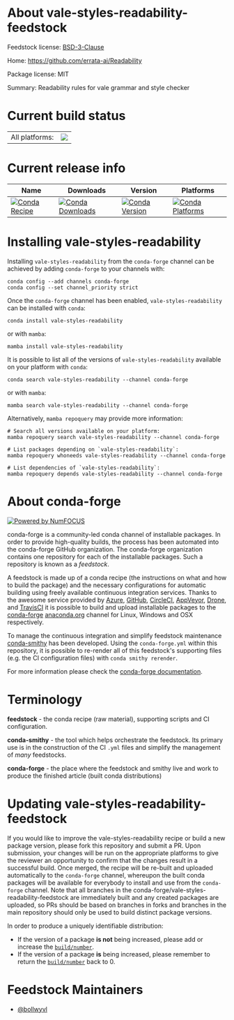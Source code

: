 About vale-styles-readability-feedstock
=======================================

Feedstock license: [BSD-3-Clause](https://github.com/conda-forge/vale-styles-readability-feedstock/blob/main/LICENSE.txt)

Home: https://github.com/errata-ai/Readability

Package license: MIT

Summary: Readability rules for vale grammar and style checker

Current build status
====================


<table><tr><td>All platforms:</td>
    <td>
      <a href="https://dev.azure.com/conda-forge/feedstock-builds/_build/latest?definitionId=22068&branchName=main">
        <img src="https://dev.azure.com/conda-forge/feedstock-builds/_apis/build/status/vale-styles-readability-feedstock?branchName=main">
      </a>
    </td>
  </tr>
</table>

Current release info
====================

| Name | Downloads | Version | Platforms |
| --- | --- | --- | --- |
| [![Conda Recipe](https://img.shields.io/badge/recipe-vale--styles--readability-green.svg)](https://anaconda.org/conda-forge/vale-styles-readability) | [![Conda Downloads](https://img.shields.io/conda/dn/conda-forge/vale-styles-readability.svg)](https://anaconda.org/conda-forge/vale-styles-readability) | [![Conda Version](https://img.shields.io/conda/vn/conda-forge/vale-styles-readability.svg)](https://anaconda.org/conda-forge/vale-styles-readability) | [![Conda Platforms](https://img.shields.io/conda/pn/conda-forge/vale-styles-readability.svg)](https://anaconda.org/conda-forge/vale-styles-readability) |

Installing vale-styles-readability
==================================

Installing `vale-styles-readability` from the `conda-forge` channel can be achieved by adding `conda-forge` to your channels with:

```
conda config --add channels conda-forge
conda config --set channel_priority strict
```

Once the `conda-forge` channel has been enabled, `vale-styles-readability` can be installed with `conda`:

```
conda install vale-styles-readability
```

or with `mamba`:

```
mamba install vale-styles-readability
```

It is possible to list all of the versions of `vale-styles-readability` available on your platform with `conda`:

```
conda search vale-styles-readability --channel conda-forge
```

or with `mamba`:

```
mamba search vale-styles-readability --channel conda-forge
```

Alternatively, `mamba repoquery` may provide more information:

```
# Search all versions available on your platform:
mamba repoquery search vale-styles-readability --channel conda-forge

# List packages depending on `vale-styles-readability`:
mamba repoquery whoneeds vale-styles-readability --channel conda-forge

# List dependencies of `vale-styles-readability`:
mamba repoquery depends vale-styles-readability --channel conda-forge
```


About conda-forge
=================

[![Powered by
NumFOCUS](https://img.shields.io/badge/powered%20by-NumFOCUS-orange.svg?style=flat&colorA=E1523D&colorB=007D8A)](https://numfocus.org)

conda-forge is a community-led conda channel of installable packages.
In order to provide high-quality builds, the process has been automated into the
conda-forge GitHub organization. The conda-forge organization contains one repository
for each of the installable packages. Such a repository is known as a *feedstock*.

A feedstock is made up of a conda recipe (the instructions on what and how to build
the package) and the necessary configurations for automatic building using freely
available continuous integration services. Thanks to the awesome service provided by
[Azure](https://azure.microsoft.com/en-us/services/devops/), [GitHub](https://github.com/),
[CircleCI](https://circleci.com/), [AppVeyor](https://www.appveyor.com/),
[Drone](https://cloud.drone.io/welcome), and [TravisCI](https://travis-ci.com/)
it is possible to build and upload installable packages to the
[conda-forge](https://anaconda.org/conda-forge) [anaconda.org](https://anaconda.org/)
channel for Linux, Windows and OSX respectively.

To manage the continuous integration and simplify feedstock maintenance
[conda-smithy](https://github.com/conda-forge/conda-smithy) has been developed.
Using the ``conda-forge.yml`` within this repository, it is possible to re-render all of
this feedstock's supporting files (e.g. the CI configuration files) with ``conda smithy rerender``.

For more information please check the [conda-forge documentation](https://conda-forge.org/docs/).

Terminology
===========

**feedstock** - the conda recipe (raw material), supporting scripts and CI configuration.

**conda-smithy** - the tool which helps orchestrate the feedstock.
                   Its primary use is in the construction of the CI ``.yml`` files
                   and simplify the management of *many* feedstocks.

**conda-forge** - the place where the feedstock and smithy live and work to
                  produce the finished article (built conda distributions)


Updating vale-styles-readability-feedstock
==========================================

If you would like to improve the vale-styles-readability recipe or build a new
package version, please fork this repository and submit a PR. Upon submission,
your changes will be run on the appropriate platforms to give the reviewer an
opportunity to confirm that the changes result in a successful build. Once
merged, the recipe will be re-built and uploaded automatically to the
`conda-forge` channel, whereupon the built conda packages will be available for
everybody to install and use from the `conda-forge` channel.
Note that all branches in the conda-forge/vale-styles-readability-feedstock are
immediately built and any created packages are uploaded, so PRs should be based
on branches in forks and branches in the main repository should only be used to
build distinct package versions.

In order to produce a uniquely identifiable distribution:
 * If the version of a package **is not** being increased, please add or increase
   the [``build/number``](https://docs.conda.io/projects/conda-build/en/latest/resources/define-metadata.html#build-number-and-string).
 * If the version of a package **is** being increased, please remember to return
   the [``build/number``](https://docs.conda.io/projects/conda-build/en/latest/resources/define-metadata.html#build-number-and-string)
   back to 0.

Feedstock Maintainers
=====================

* [@bollwyvl](https://github.com/bollwyvl/)

